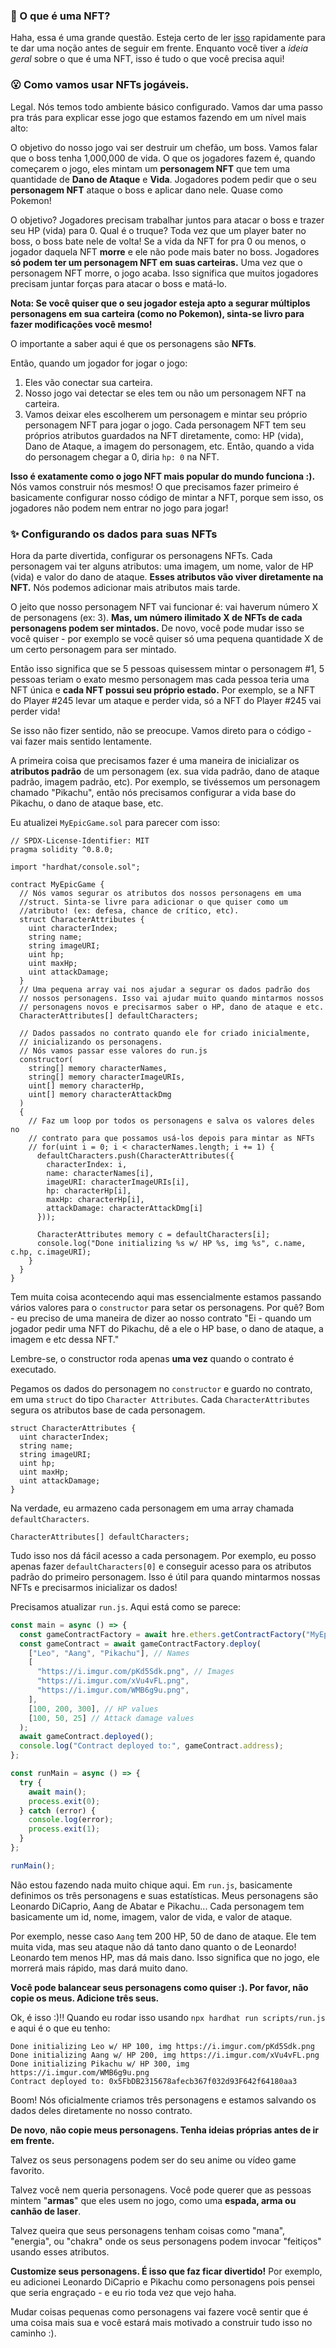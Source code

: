 ### 🤔 O que é uma NFT?

Haha, essa é uma grande questão. Esteja certo de ler [isso](https://github.com/buildspace/buildspace-projects/blob/main/NFT_Collection/en/Section_1/Lesson_1_What_Is_A_NFT.md) rapidamente para te dar uma noção antes de seguir em frente. Enquanto você tiver a _ideia geral_ sobre o que é uma NFT, isso é tudo o que você precisa aqui!

### 😮 Como vamos usar NFTs jogáveis.

Legal. Nós temos todo ambiente básico configurado. Vamos dar uma passo pra trás para explicar esse jogo que estamos fazendo em um nível mais alto:

O objetivo do nosso jogo vai ser destruir um chefão, um boss. Vamos falar que o boss tenha 1,000,000 de vida. O que os jogadores fazem é, quando começarem o jogo, eles mintam um **personagem NFT** que tem uma quantidade de **Dano de Ataque** e **Vida**. Jogadores podem pedir que o seu **personagem NFT** ataque o boss e aplicar dano nele. Quase como Pokemon!

O objetivo? Jogadores precisam trabalhar juntos para atacar o boss e trazer seu HP (vida) para 0. Qual é o truque? Toda vez que um player bater no boss, o boss bate nele de volta! Se a vida da NFT for pra 0 ou menos, o jogador daquela NFT **morre** e ele não pode mais bater no boss. Jogadores **só podem ter um personagem NFT em suas carteiras.** Uma vez que o personagem NFT morre, o jogo acaba. Isso significa que muitos jogadores precisam juntar forças para atacar o boss e matá-lo.

**Nota: Se você quiser que o seu jogador esteja apto a segurar múltiplos personagens em sua carteira (como no Pokemon), sinta-se livro para fazer modificações você mesmo!**

O importante a saber aqui é que os personagens são **NFTs**.

Então, quando um jogador for jogar o jogo:

1. Eles vão conectar sua carteira.
2. Nosso jogo vai detectar se eles tem ou não um personagem NFT na carteira.
3. Vamos deixar eles escolherem um personagem e mintar seu próprio personagem NFT para jogar o jogo. Cada personagem NFT tem seu próprios atributos guardados na NFT diretamente, como: HP (vida), Dano de Ataque, a imagem do personagem, etc. Então, quando a vida do personagem chegar a 0, diria `hp: 0` na NFT.

**Isso é exatamente como o jogo NFT mais popular do mundo funciona :).** Nós vamos construir nós mesmos! O que precisamos fazer primeiro é basicamente configurar nosso código de mintar a NFT, porque sem isso, os jogadores não podem nem entrar no jogo para jogar!

### ✨ Configurando os dados para suas NFTs

Hora da parte divertida, configurar os personagens NFTs. Cada personagem vai ter alguns atributos: uma imagem, um nome, valor de HP (vida) e valor do dano de ataque. **Esses atributos vão viver diretamente na NFT.** Nós podemos adicionar mais atributos mais tarde.

O jeito que nosso personagem NFT vai funcionar é: vai haverum número X de personagens (ex: 3). **Mas, um número ilimitado X de NFTs de cada personagens podem ser mintados.** De novo, você pode mudar isso se você quiser - por exemplo se você quiser só uma pequena quantidade X de um certo personagem para ser mintado.

Então isso significa que se 5 pessoas quisessem mintar o personagem #1, 5 pessoas teriam o exato mesmo personagem mas cada pessoa teria uma NFT única e **cada NFT possui seu próprio estado.** Por exemplo, se a NFT do Player #245 levar um ataque e perder vida, só a NFT do Player #245 vai perder vida!

Se isso não fizer sentido, não se preocupe. Vamos direto para o código - vai fazer mais sentido lentamente.

A primeira coisa que precisamos fazer é uma maneira de inicializar os **atributos padrão** de um personagem (ex. sua vida padrão, dano de ataque padrão, imagem padrão, etc). Por exemplo, se tivéssemos um personagem chamado "Pikachu", então nós precisamos configurar a vida base do Pikachu, o dano de ataque base, etc.

Eu atualizei `MyEpicGame.sol` para parecer com isso:

```solidity
// SPDX-License-Identifier: MIT
pragma solidity ^0.8.0;

import "hardhat/console.sol";

contract MyEpicGame {
  // Nós vamos segurar os atributos dos nossos personagens em uma
  //struct. Sinta-se livre para adicionar o que quiser como um
  //atributo! (ex: defesa, chance de crítico, etc).
  struct CharacterAttributes {
    uint characterIndex;
    string name;
    string imageURI;
    uint hp;
    uint maxHp;
    uint attackDamage;
  }
  // Uma pequena array vai nos ajudar a segurar os dados padrão dos
  // nossos personagens. Isso vai ajudar muito quando mintarmos nossos
  // personagens novos e precisarmos saber o HP, dano de ataque e etc.
  CharacterAttributes[] defaultCharacters;

  // Dados passados no contrato quando ele for criado inicialmente,
  // inicializando os personagens.
  // Nós vamos passar esse valores do run.js
  constructor(
    string[] memory characterNames,
    string[] memory characterImageURIs,
    uint[] memory characterHp,
    uint[] memory characterAttackDmg
  )
  {
    // Faz um loop por todos os personagens e salva os valores deles no
    // contrato para que possamos usá-los depois para mintar as NFTs
    // for(uint i = 0; i < characterNames.length; i += 1) {
      defaultCharacters.push(CharacterAttributes({
        characterIndex: i,
        name: characterNames[i],
        imageURI: characterImageURIs[i],
        hp: characterHp[i],
        maxHp: characterHp[i],
        attackDamage: characterAttackDmg[i]
      }));

      CharacterAttributes memory c = defaultCharacters[i];
      console.log("Done initializing %s w/ HP %s, img %s", c.name, c.hp, c.imageURI);
    }
  }
}
```

Tem muita coisa acontecendo aqui mas essencialmente estamos passando vários valores para o `constructor` para setar os personagens. Por quê? Bom - eu preciso de uma maneira de dizer ao nosso contrato "Ei - quando um jogador pedir uma NFT do Pikachu, dê a ele o HP base, o dano de ataque, a imagem e etc dessa NFT."

Lembre-se, o constructor roda apenas **uma vez** quando o contrato é executado.

Pegamos os dados do personagem no `constructor` e guardo no contrato, em uma `struct` do tipo `Character Attributes`. Cada `CharacterAttributes` segura os atributos base de cada personagem.

```solidity
struct CharacterAttributes {
  uint characterIndex;
  string name;
  string imageURI;
  uint hp;
  uint maxHp;
  uint attackDamage;
}
```

Na verdade, eu armazeno cada personagem em uma array chamada `defaultCharacters`.

```solidity
CharacterAttributes[] defaultCharacters;
```

Tudo isso nos dá fácil acesso a cada personagem. Por exemplo, eu posso apenas fazer `defaultCharacters[0]` e conseguir acesso para os atributos padrão do primeiro personagem. Isso é útil para quando mintarmos nossas NFTs e precisarmos inicializar os dados!

Precisamos atualizar `run.js`. Aqui está como se parece:

```javascript
const main = async () => {
  const gameContractFactory = await hre.ethers.getContractFactory("MyEpicGame");
  const gameContract = await gameContractFactory.deploy(
    ["Leo", "Aang", "Pikachu"], // Names
    [
      "https://i.imgur.com/pKd5Sdk.png", // Images
      "https://i.imgur.com/xVu4vFL.png",
      "https://i.imgur.com/WMB6g9u.png",
    ],
    [100, 200, 300], // HP values
    [100, 50, 25] // Attack damage values
  );
  await gameContract.deployed();
  console.log("Contract deployed to:", gameContract.address);
};

const runMain = async () => {
  try {
    await main();
    process.exit(0);
  } catch (error) {
    console.log(error);
    process.exit(1);
  }
};

runMain();
```

Não estou fazendo nada muito chique aqui. Em `run.js`, basicamente definimos os três personagens e suas estatísticas. Meus personagens são Leonardo DiCaprio, Aang de Abatar e Pikachu... Cada personagem tem basicamente um id, nome, imagem, valor de vida, e valor de ataque.

Por exemplo, nesse caso `Aang` tem 200 HP, 50 de dano de ataque. Ele tem muita vida, mas seu ataque não dá tanto dano quanto o de Leonardo! Leonardo tem menos HP, mas dá mais dano. Isso significa que no jogo, ele morrerá mais rápido, mas dará muito dano.

**Você pode balancear seus personagens como quiser :). Por favor, não copie os meus. Adicione três seus.**

Ok, é isso :)!! Quando eu rodar isso usando `npx hardhat run scripts/run.js` e aqui é o que eu tenho:

```plaintext
Done initializing Leo w/ HP 100, img https://i.imgur.com/pKd5Sdk.png
Done initializing Aang w/ HP 200, img https://i.imgur.com/xVu4vFL.png
Done initializing Pikachu w/ HP 300, img https://i.imgur.com/WMB6g9u.png
Contract deployed to: 0x5FbDB2315678afecb367f032d93F642f64180aa3
```

Boom! Nós oficialmente criamos três personagens e estamos salvando os dados deles diretamente no nosso contrato.

**De novo**, **não copie meus personagens. Tenha ideias próprias antes de ir em frente.**

Talvez os seus personagens podem ser do seu anime ou vídeo game favorito.

Talvez você nem queria personagens. Você pode querer que as pessoas mintem "**armas**" que eles usem no jogo, como uma **espada, arma ou canhão de laser**.

Talvez queira que seus personagens tenham coisas como "mana", "energia", ou "chakra" onde os seus personagens podem invocar "feitiços" usando esses atributos.

**Customize seus personagens. É isso que faz ficar divertido!** Por exemplo, eu adicionei Leonardo DiCaprio e Pikachu como personagens pois pensei que seria engraçado - e eu rio toda vez que vejo haha.

Mudar coisas pequenas como personagens vai fazere você sentir que é uma coisa mais sua e você estará mais motivado a construir tudo isso no caminho :).